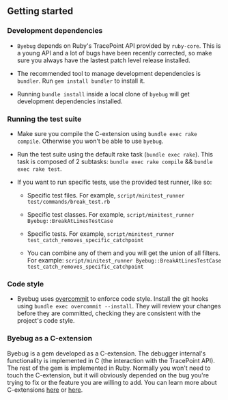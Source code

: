 ## Getting started

### Development dependencies

* `Byebug` depends on Ruby's TracePoint API provided by `ruby-core`. This is a
young API and a lot of bugs have been recently corrected, so make sure you
always have the lastest patch level release installed.

* The recommended tool to manage development dependencies is `bundler`. Run
`gem install bundler` to install it.

* Running `bundle install` inside a local clone of `byebug` will get development
dependencies installed.


### Running the test suite

* Make sure you compile the C-extension using `bundle exec rake compile`.
Otherwise you won't be able to use `byebug`.

* Run the test suite using the default rake task (`bundle exec rake`). This
task is composed of 2 subtasks: `bundle exec rake compile` && `bundle exec rake
test`.

* If you want to run specific tests, use the provided test runner, like so:

  - Specific test files. For example,
`script/minitest_runner test/commands/break_test.rb`

  - Specific test classes. For example,
`script/minitest_runner Byebug::BreakAtLinesTestCase`

  - Specific tests. For example,
`script/minitest_runner test_catch_removes_specific_catchpoint`

  - You can combine any of them and you will get the union of all filters. For
example: `script/minitest_runner Byebug::BreakAtLinesTestCase
test_catch_removes_specific_catchpoint`


### Code style

* Byebug uses [overcommit][] to enforce code style. Install the git hooks using
`bundle exec overcommit --install`. They will review your changes before they
are committed, checking they are consistent with the project's code style.

[overcommit]: https://github.com/brigade/overcommit/

### Byebug as a C-extension

Byebug is a gem developed as a C-extension. The debugger internal's
functionality is implemented in C (the interaction with the TracePoint API).
The rest of the gem is implemented in Ruby. Normally you won't need to touch
the C-extension, but it will obviously depended on the bug you're trying to fix
or the feature you are willing to add. You can learn more about C-extensions
[here](http://tenderlovemaking.com/2009/12/18/writing-ruby-c-extensions-part-1.html)
or
[here](http://tenderlovemaking.com/2010/12/11/writing-ruby-c-extensions-part-2.html).
